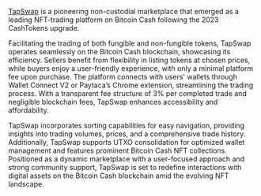 [TapSwap](https://tapswap.cash/) is a pioneering non-custodial marketplace that emerged as a leading NFT-trading platform on Bitcoin Cash following the 2023 CashTokens upgrade. 

Facilitating the trading of both fungible and non-fungible tokens, TapSwap operates seamlessly on the Bitcoin Cash blockchain, showcasing its efficiency. Sellers benefit from flexibility in listing tokens at chosen prices, while buyers enjoy a user-friendly experience, with only a minimal platform fee upon purchase. The platform connects with users' wallets through Wallet Connect V2 or Paytaca’s Chrome extension, streamlining the trading process. With a transparent fee structure of 3% per completed trade and negligible blockchain fees, TapSwap enhances accessibility and affordability. 

TapSwap incorporates sorting capabilities for easy navigation, providing insights into trading volumes, prices, and a comprehensive trade history. Additionally, TapSwap supports UTXO consolidation for optimized wallet management and features prominent Bitcoin Cash NFT collections. Positioned as a dynamic marketplace with a user-focused approach and strong community support, TapSwap is set to redefine interactions with digital assets on the Bitcoin Cash blockchain amid the evolving NFT landscape.